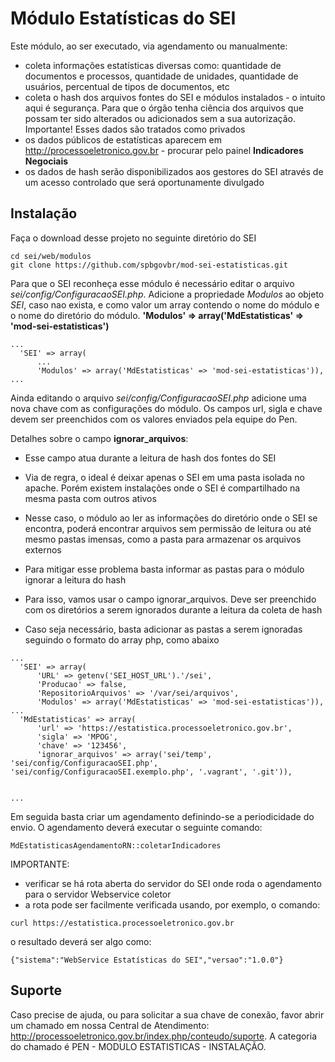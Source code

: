 # Módulo Estatísticas do SEI

Este módulo, ao ser executado, via agendamento ou manualmente:
- coleta informações estatísticas diversas como: quantidade de documentos e processos, quantidade de unidades, quantidade de usuários, percentual de tipos de documentos, etc
- coleta o hash dos arquivos fontes do SEI e módulos instalados - o intuito aqui é segurança. Para que o órgão tenha ciência dos arquivos que possam ter sido alterados ou adicionados sem a sua autorização. Importante! Esses dados são tratados como privados
- os dados públicos de estatísticas aparecem em http://processoeletronico.gov.br - procurar pelo painel **Indicadores Negociais**
- os dados de hash serão disponibilizados aos gestores do SEI através de um acesso controlado que será oportunamente divulgado


## Instalação
Faça o download desse projeto no seguinte diretório do SEI
```
cd sei/web/modulos
git clone https://github.com/spbgovbr/mod-sei-estatisticas.git
```

Para que o SEI reconheça esse módulo é necessário editar o arquivo *sei/config/ConfiguracaoSEI.php*.
Adicione a propriedade *Modulos* ao objeto *SEI*, caso nao exista, e como valor um array contendo o nome do módulo e o nome do diretório do módulo. **'Modulos' => array('MdEstatisticas' => 'mod-sei-estatisticas')**
```
...
  'SEI' => array(
      ...
      'Modulos' => array('MdEstatisticas' => 'mod-sei-estatisticas')),
...
  ```
Ainda editando o arquivo *sei/config/ConfiguracaoSEI.php* adicione uma nova chave com as configurações do módulo.
Os campos url, sigla e chave devem ser preenchidos com os valores enviados pela equipe do Pen.

Detalhes sobre o campo **ignorar_arquivos**:

- Esse campo atua durante a leitura de hash dos fontes do SEI

- Via de regra, o ideal é deixar apenas o SEI em uma pasta isolada no apache. Porém existem instalações onde o SEI é compartilhado na mesma pasta com outros ativos

- Nesse caso, o módulo ao ler as informações do diretório onde o SEI se encontra, poderá encontrar arquivos sem permissão de leitura ou até mesmo pastas imensas, como a pasta para armazenar os arquivos externos

- Para mitigar esse problema basta informar as pastas para o módulo ignorar a leitura do hash

- Para isso, vamos usar o campo ignorar_arquivos. Deve ser preenchido com os diretórios a serem ignorados durante a leitura da coleta de hash

- Caso seja necessário, basta adicionar as pastas a serem ignoradas seguindo o formato do array php, como abaixo

```
...
  'SEI' => array(
      'URL' => getenv('SEI_HOST_URL').'/sei',
      'Producao' => false,
      'RepositorioArquivos' => '/var/sei/arquivos',
      'Modulos' => array('MdEstatisticas' => 'mod-sei-estatisticas')),
...
  'MdEstatisticas' => array(
      'url' => 'https://estatistica.processoeletronico.gov.br',
      'sigla' => 'MPOG',
      'chave' => '123456',
      'ignorar_arquivos' => array('sei/temp', 'sei/config/ConfiguracaoSEI.php', 'sei/config/ConfiguracaoSEI.exemplo.php', '.vagrant', '.git')),


...
  ```

Em seguida basta criar um agendamento definindo-se a periodicidade do envio. O agendamento deverá executar o seguinte comando:

 ```
MdEstatisticasAgendamentoRN::coletarIndicadores
 ```

IMPORTANTE:
- verificar se há rota aberta do servidor do SEI onde roda o agendamento para o servidor Webservice coletor
- a rota pode ser facilmente verificada usando, por exemplo, o comando:
```
curl https://estatistica.processoeletronico.gov.br
 ```
o resultado deverá ser algo como:
```
{"sistema":"WebService Estatísticas do SEI","versao":"1.0.0"}
 ```

## Suporte
Caso precise de ajuda, ou para solicitar a sua chave de conexão, favor abrir um chamado em nossa Central de Atendimento:
http://processoeletronico.gov.br/index.php/conteudo/suporte. A categoria do chamado é PEN - MODULO ESTATISTICAS - INSTALAÇÃO.



